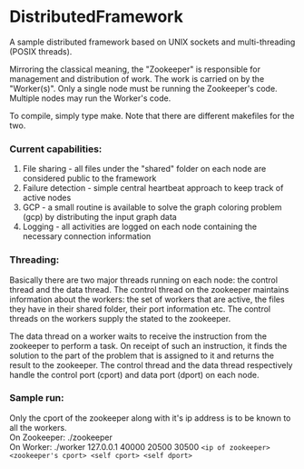 # DistributedFramework
A sample distributed framework based on UNIX sockets and multi-threading (POSIX threads).

Mirroring the classical meaning, the "Zookeeper" is responsible for management and distribution of work.
The work is carried on by the "Worker(s)". Only a single node must be running the Zookeeper's code. Multiple
nodes may run the Worker's code.

To compile, simply type make. Note that there are different makefiles for the two.

### Current capabilities:
1) File sharing - all files under the "shared" folder on each node are considered public to the framework  
2) Failure detection - simple central heartbeat approach to keep track of active nodes  
3) GCP - a small routine is available to solve the graph coloring problem (gcp) by distributing the input graph data  
4) Logging - all activities are logged on each node containing the necessary connection information  

### Threading:
Basically there are two major threads running on each node: the control thread and the data thread. The control thread on the zookeeper maintains information about the workers: the set of workers that are active, the files they have in their shared folder, their port information etc. The control threads on the workers supply the stated to the zookeeper.  

The data thread on a worker waits to receive the instruction from the zookeeper to perform a task. On receipt of such an
instruction, it finds the solution to the part of the problem that is assigned to it and returns the result to the zookeeper.
The control thread and the data thread respectively handle the control port (cport) and data port (dport) on each node.  

### Sample run:
Only the cport of the zookeeper along with it's ip address is to be known to all the workers.  
On Zookeeper:  ./zookeeper  
On Worker: ./worker 127.0.0.1 40000 20500 30500   `<ip of zookeeper> <zookeeper's cport> <self cport> <self dport>`
	

